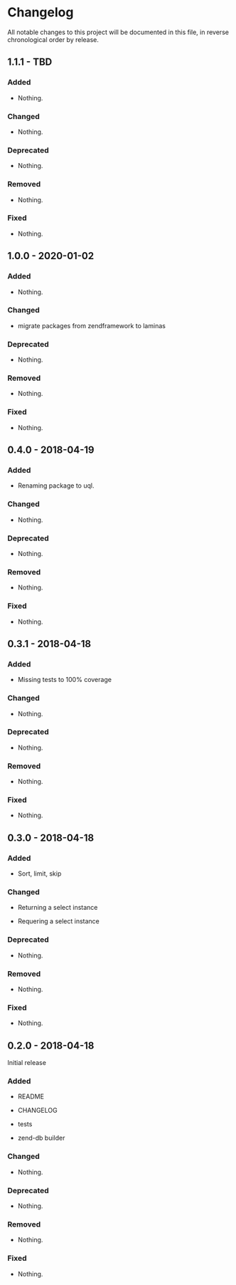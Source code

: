 # Changelog

All notable changes to this project will be documented in this file, in reverse chronological order by release.

## 1.1.1 - TBD

### Added

- Nothing.

### Changed

- Nothing.

### Deprecated

- Nothing.

### Removed

- Nothing.

### Fixed

- Nothing.

## 1.0.0 - 2020-01-02

### Added

- Nothing.

### Changed

- migrate packages from zendframework to laminas

### Deprecated

- Nothing.

### Removed

- Nothing.

### Fixed

- Nothing.

## 0.4.0 - 2018-04-19

### Added

- Renaming package to uql.

### Changed

- Nothing.

### Deprecated

- Nothing.

### Removed

- Nothing.

### Fixed

- Nothing.

## 0.3.1 - 2018-04-18

### Added

- Missing tests to 100% coverage

### Changed

- Nothing.

### Deprecated

- Nothing.

### Removed

- Nothing.

### Fixed

- Nothing.

## 0.3.0 - 2018-04-18

### Added

- Sort, limit, skip

### Changed

- Returning a select instance

- Requering a select instance

### Deprecated

- Nothing.

### Removed

- Nothing.

### Fixed

- Nothing.

## 0.2.0 - 2018-04-18

Initial release

### Added

- README

- CHANGELOG

- tests

- zend-db builder

### Changed

- Nothing.

### Deprecated

- Nothing.

### Removed

- Nothing.

### Fixed

- Nothing.
